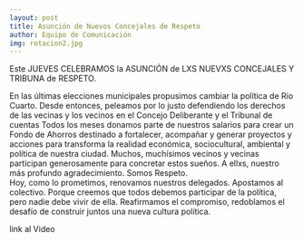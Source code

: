 ```yaml
---
layout: post
title: Asunción de Nuevos Concejales de Respeto
author: Equipo de Comunicación
img: rotacion2.jpg
---
```


Este JUEVES CELEBRAMOS la ASUNCIÓN de LXS NUEVXS CONCEJALES Y TRIBUNA de RESPETO.

En las últimas elecciones municipales propusimos cambiar la política de Río Cuarto.
Desde entonces, peleamos por lo justo defendiendo los derechos de las vecinas y los vecinos en el Concejo Deliberante y el Tribunal de cuentas
Todos los meses donamos parte de nuestros salarios para crear un Fondo de Ahorros destinado a fortalecer, acompañar y generar proyectos y acciones para transforma la realidad económica, sociocultural, ambiental y política de nuestra ciudad.
Muchos, muchísimos vecinos y vecinas participan generosamente para concretar estos sueños. A ellxs, nuestro más profundo agradecimiento.
Somos Respeto.  
Hoy, como lo prometimos, renovamos nuestros delegados. Apostamos al colectivo.
Porque creemos que todos debemos participar de la política, pero nadie debe vivir de ella.
Reafirmamos el compromiso, redoblamos el desafío de construir juntos una nueva cultura política.

link al Video
